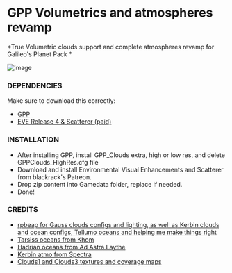 # GPP Volumetrics and atmospheres revamp 
*True Volumetric clouds support and complete atmospheres revamp for Galileo's Planet Pack *

![image](https://i.imgur.com/hBpO42n.png)


### DEPENDENCIES
Make sure to download this correctly:

- [GPP](https://github.com/Galileo88/Galileos-Planet-Pack)
- [EVE Release 4 & Scatterer (paid)](https://www.patreon.com/blackrack)

### INSTALLATION

- After installing GPP, install GPP_Clouds extra, high or low res, and delete GPPClouds_HighRes.cfg file
- Download and install Environmental Visual Enhancements and Scatterer from blackrack's Patreon.
- Drop zip content into Gamedata folder, replace if needed.
- Done!


### CREDITS

-  [rpbeap for Gauss clouds configs and lighting, as well as Kerbin clouds and ocean configs, Tellumo oceans and helping me make things right](https://github.com/rbeap0/JNSQVolumetrics)
-  [Tarsiss oceans from Khom ](https://github.com/ballisticfox/BeyondHomePlanetMod)
-  [Hadrian oceans from Ad Astra Laythe ](https://forum.kerbalspaceprogram.com/topic/190126-defunct-ad-astra-check-the-latest-post-and-update/ )
-  [Kerbin atmo from Spectra ](https://forum.kerbalspaceprogram.com/topic/159443-1123-spectra-visual-compilation-162-horizons-26th-july-2022/)
-  [Clouds1 and Clouds3 textures and coverage maps ](https://forum.kerbalspaceprogram.com/topic/214900-infinite-discoveries-099-112x/)

